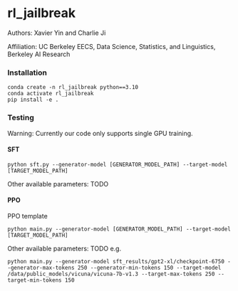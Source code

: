 # rl_jailbreak
Authors: Xavier Yin and Charlie Ji

Affiliation: UC Berkeley EECS, Data Science, Statistics, and Linguistics, Berkeley AI Research

### Installation
```
conda create -n rl_jailbreak python==3.10
conda activate rl_jailbreak
pip install -e .
```

### Testing
Warning: Currently our code only supports single GPU training. 
#### SFT
```
python sft.py --generator-model [GENERATOR_MODEL_PATH] --target-model [TARGET_MODEL_PATH]
```
Other available parameters: TODO
#### PPO
PPO template
```
python main.py --generator-model [GENERATOR_MODEL_PATH] --target-model [TARGET_MODEL_PATH] 
```
Other available parameters: TODO
e.g.
```
python main.py --generator-model sft_results/gpt2-xl/checkpoint-6750 --generator-max-tokens 250 --generator-min-tokens 150 --target-model /data/public_models/vicuna/vicuna-7b-v1.3 --target-max-tokens 250 --target-min-tokens 150
```